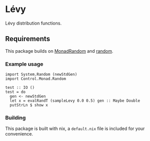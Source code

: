# Lévy

Lévy distribution functions.

## Requirements

This package builds on [MonadRandom](https://hackage.haskell.org/package/MonadRandom) and [random](https://hackage.haskell.org/package/random).

### Example usage

```
import System.Random (newStdGen)
import Control.Monad.Random

test :: IO ()
test = do
  gen <- newStdGen
  let x = evalRandT (sampleLevy 0.0 0.5) gen :: Maybe Double
  putStrLn $ show x
```

### Building

This package is built with nix, a `default.nix` file is included for your convenience.
